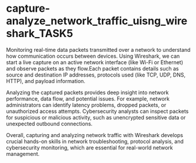 # capture-analyze_network_traffic_uisng_wireshark_TASK5
Monitoring real-time data packets transmitted over a network to understand how communication occurs between devices. Using Wireshark, we can start a live capture on an active network interface (like Wi-Fi or Ethernet) and observe packets as they flow.Each packet contains details such as source and destination IP addresses, protocols used (like TCP, UDP, DNS, HTTP), and payload information.               

Analyzing the captured packets provides deep insight into network performance, data flow, and potential issues. For example, network administrators can identify latency problems, dropped packets, or unauthorized access attempts. Cybersecurity analysts can inspect packets for suspicious or malicious activity, such as unencrypted sensitive data or unexpected outbound connections.                           

Overall, capturing and analyzing network traffic with Wireshark develops crucial hands-on skills in network troubleshooting, protocol analysis, and cybersecurity monitoring, which are essential for real-world network management.
 

